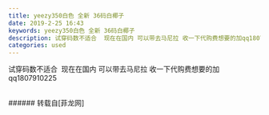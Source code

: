 ```yaml
---
title: yeezy350白色 全新 36码白椰子
date: 2019-2-25 16:43
keywords: yeezy350白色 全新 36码白椰子
description: 试穿码数不适合  现在在国内 可以带去马尼拉 收一下代购费想要的加qq1807910225 
categories: used
---
```

<td class="t_f" id="postmessage_3110734">

试穿码数不适合  现在在国内 可以带去马尼拉 收一下代购费想要的加qq1807910225 <br/>
<img alt="" border="0" class="zoom" data-cf-modified-20e6443aef8ec249d8a5ba4c-="" file="http://www.flw.ph/data/appbyme/upload/image/201902/25/VbTBZVIVz2aw.jpg" id="aimg_n05VV" lazyloadthumb="1" onclick="" onmouseover="" src="http://www.flw.ph/data/appbyme/upload/image/201902/25/VbTBZVIVz2aw.jpg"/><br/>
<br/>
</td>
###### 转载自[菲龙网]